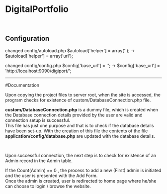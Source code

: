 # DigitalPortfolio

<br>

<h2>Configuration</h2>

changed config/autoload.php
$autoload['helper'] = array(''); -> $autoload['helper'] = array('url');

changed config/config.php
$config['base_url'] = ''; -> $config['base_url'] = 'http://localhost:9090/digiport/';

<hr>

#Documentation

Upon copying the project files to server root, when the site is accessed, the program checks for existence of custom/DatabaseConnection.php file.

<b>custom/DatabaseConnection.php</b> is a dummy file, which is created when the Database connection details provided by the user are valid and connection setup is successful.
<br>
This file has just one purpose and that is to check if the database details have been set-up.
With the creation of this file the contents of the file <b>application/config/database.php</b> are updated with the database details.

<br>

Upon successful connection, the next step is to check for existence of an Admin record in the Admin  table.

If the Count(Admin) == 0 , the process to add a new (First) admin is initiated and the user is presented with the Add Form.
<br>
Once the admin is created, user is redirected to home page where he/she can choose to login / browse the website.
<br> 
